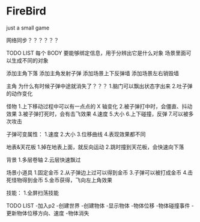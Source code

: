 # FireBird
just a small game

网络同步？？？？？？

TODO LIST
每个 BODY 要能够绑定信息，用于分辨出它是什么对象
场景里面可以生成不同的对象

添加主角下落
添加主角发射子弹
添加场景上下反弹墙
添加场景左右销毁墙

主角
为什么有时候子弹中途就消失了？？？
1.脑门可以飘出状态字出来
2.吐子弹的动作变化

怪物
1.上下移动过程中可以有一点点的 X 轴变化
2.被子弹打中时，会僵直、抖动效果
3.被子弹打死时，会有击飞效果
4.速度
5.大小
6.上下碰撞，反弹
7.可以被多次攻击

子弹可变属性：
1.速度
2.大小
3.位移曲线
4.表现效果都不同

地表&天花板
1.掉在地表上面，就反向运动
2.跳时撞到天花板，会快速向下落

背景
1.多层卷轴
2.云层快速飘过

场景小道具
1.固定金币
2.从子弹边上过可以得到金币
3.子弹可以被打成金币
4.击死怪物得到金币
5.金币获得，飞向左上角效果

技能：
1.全屏扫荡技能


TODO LIST
-加入p2
-创建世界
-创建物体
-显示物体
-物体位移
-物体碰撞事件
-更新物体位移方向、速度
-物体消失
